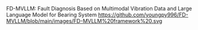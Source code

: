 FD-MVLLM: Fault Diagnosis Based on Multimodal Vibration Data and Large Language Model for Bearing System
https://github.com/youngpy996/FD-MVLLM/blob/main/images/FD-MVLLM%20framework%20.svg
